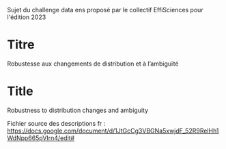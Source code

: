 Sujet du challenge data ens proposé par le collectif EffiSciences pour l'édition 2023

# Titre
Robustesse aux changements de distribution et à l’ambiguïté

# Title
Robustness to distribution changes and ambiguity



Fichier source des descriptions fr : https://docs.google.com/document/d/1JtGcCg3VBGNa5xwjdF_52R9RelHh1WdNpp665pVIrn4/edit#